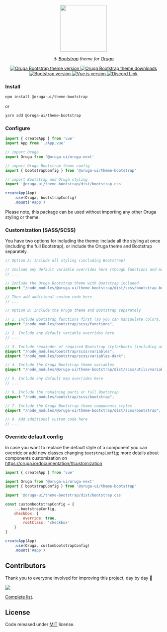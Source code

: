<p align="center">
    <img width="150" src="https://raw.githubusercontent.com/oruga-ui/theme-bootstrap/main/public/logo.svg" />
</p>

<p align="center">
  ⚓ <i><a href="https://getbootstrap.com/" target="_blank">Bootstrap</a> theme for <a href="https://oruga.io" target="_blank">Oruga</a></i>
</p>

<p align="center">
    <a href="https://www.npmjs.com/package/@oruga-ui/theme-bootstrap">
        <img src="https://img.shields.io/npm/v/@oruga-ui/theme-bootstrap.svg?logo=npm" alt="Oruga Bootstrap theme version" />
    <a>
    <a href="https://www.npmjs.com/package/@oruga-ui/theme-bootstrap">
        <img src="https://img.shields.io/npm/dt/@oruga-ui/theme-bootstrap.svg" alt="Oruga Bootstrap theme downloads" />
    </a>
    <a href="https://getbootstrap.com/docs">
        <img src="https://img.shields.io/badge/bootstrap-5.3.x-712cf9" alt="Bootstrap version">
    </a>
    <a href="https://vuejs.org">
        <img src="https://img.shields.io/badge/vue.js-3.x-4fc08d" alt="Vue.js version">
    </a>
    <a href="https://discord.gg/RuKuBYN">
        <img src="https://img.shields.io/badge/chat-on%20discord-7289DA.svg?logo=discord"  alt="Discord Link"/>
    </a>
</p>


### Install

```sh
npm install @oruga-ui/theme-bootstrap
```

or

```sh
yarn add @oruga-ui/theme-bootstrap
```

### Configure

```js
import { createApp } from 'vue'
import App from './App.vue'

// import Oruga
import Oruga from '@oruga-ui/oruga-next'

// import Oruga Bootstrap theme config
import { bootstrapConfig } from '@oruga-ui/theme-bootstrap'

// import Bootstrap and Oruga styling
import '@oruga-ui/theme-bootstrap/dist/bootstrap.css'

createApp(App)
    .use(Oruga, bootstrapConfig)
    .mount('#app')
```
Please note, this package can be used without importing any other Oruga styling or theme.

### Customization (SASS/SCSS)

You have two options for including the theme: include all the styling at once (including the full Bootstrap), or include the Oruga theme and Bootstrap separately.

```scss
// Option A: Include all styling (including Bootstrap)

// Include any default variable overrides here (though functions and maps won't be available here)
// ...

// Include the Oruga Bootstrap theme with Bootstrap included
@import "/node_modules/@oruga-ui/theme-bootstrap/dist/scss/bootstrap-build";

// Then add additional custom code here
// ...
```

```scss
// Option B: Include the Oruga theme and Bootstrap separately

// 1. Include Bootstrap functions first (so you can manipulate colors, SVGs, calc, etc)
@import "/node_modules/bootstrap/scss/functions";

// 2. Include any default variable overrides here
// ...

// 3. Include remainder of required Bootstrap stylesheets (including any separate color mode stylesheets)
@import "/node_modules/bootstrap/scss/variables";
@import "/node_modules/bootstrap/scss/variables-dark";

// 4. Include the Oruga Bootstrap theme variables
@import "/node_modules/@oruga-ui/theme-bootstrap/dist/scss/utils/variables";

// 5. Include any default map overrides here
// ...

// 6. Include the remaining parts or full Bootstrap
@import "/node_modules/bootstrap/scss/bootstrap";

// 7. Include the Oruga Bootstrap theme components styles
@import "/node_modules/@oruga-ui/theme-bootstrap/dist/scss/bootstrap";

// 8. Add additional custom code here
// ...
```

### Override default config

In case you want to replace the default style of a component you can override or add new classes changing ``bootstrapConfig``; more details about components customization on https://oruga.io/documentation/#customization

```js
import { createApp } from 'vue'

import Oruga from '@oruga-ui/oruga-next'
import { bootstrapConfig } from '@oruga-ui/theme-bootstrap'

import '@oruga-ui/theme-bootstrap/dist/bootstrap.css'

const custombootstrapConfig = {
    ...bootstrapConfig,
    checkbox: {
        override: true,
        rootClass: 'checkbox'
    }
}

createApp(App)
    .use(Oruga, custombootstrapConfig)
    .mount('#app')
```

## Contributors
Thank you to everyone involved for improving this project, day by day 💚

<a href="https://github.com/oruga-ui/theme-bootstrap">
  <img
  src="https://contrib.rocks/image?repo=oruga-ui/theme-bootstrap"
  />
</a>

[Complete list](CONTRIBUTORS.md).

## License

Code released under [MIT](https://github.com/oruga-ui/theme-bootstrap/blob/main/LICENSE) license.
